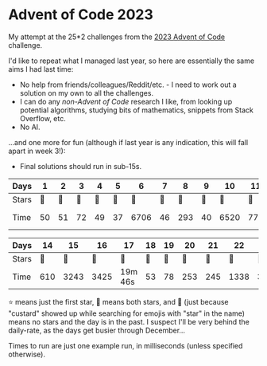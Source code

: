 # Advent of Code 2023

My attempt at the 25*2 challenges from the [2023 Advent of
Code](https://adventofcode.com/2023) challenge.

I'd like to repeat what I managed last year, so here are essentially the same
aims I had last time:

* No help from friends/colleagues/Reddit/etc. - I need to work out a solution on
  my own to all the challenges.
* I can do any _non-Advent of Code_ research I like, from looking up potential
  algorithms, studying bits of mathematics, snippets from Stack Overflow, etc.
* No AI.

...and one more for fun (although if last year is any indication, this will fall
apart in week 3!):

* Final solutions should run in sub-15s.

| Days | 1 | 2 | 3 | 4 | 5 | 6 | 7 | 8 | 9 | 10 | 11 | 12 | 13 |
|-|-|-|-|-|-|-|-|-|-|-|-|-|-|
| Stars | :star2: | :star2: | :star2: | :star2: | :star2: | :star2: | :star2: | :star2: | :star2: | :star2: | :star2: | :star2: | :star2: |
| Time | 50 | 51 | 72 | 49 | 37 | 6706 | 46 | 293 | 40 | 6520 | 770 | 33m 03s | 64 |

| Days | 14 | 15 | 16 | 17 | 18 | 19 | 20 | 21 | 22 | 23 | 24 | 25 |
|-|-|-|-|-|-|-|-|-|-|-|-|-|
| Stars | :star2: | :star2: | :star2: | :star2: | :star2: | :star2: | :star2: | :star2: | :star2: | :star2: | :star2: | :custard: |
| Time | 610 | 3243 | 3425 | 19m 46s | 53 | 78 | 253 | 245 | 1338 | 31899 | 372 |  |

:star: means just the first star, :star2: means both stars, and :custard: (just
because "custard" showed up while searching for emojis with "star" in the name)
means no stars and the day is in the past. I suspect I'll be very behind the
daily-rate, as the days get busier through December...

Times to run are just one example run, in milliseconds (unless specified
otherwise).
